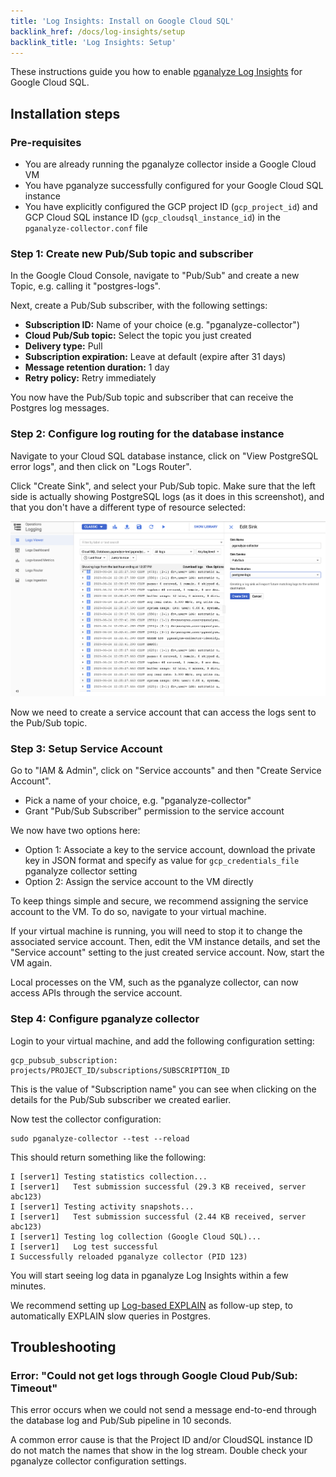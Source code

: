 ```yaml
---
title: 'Log Insights: Install on Google Cloud SQL'
backlink_href: /docs/log-insights/setup
backlink_title: 'Log Insights: Setup'
---
```


These instructions guide you how to enable [pganalyze Log Insights](/docs/log-insights) for Google Cloud SQL.

## Installation steps

### Pre-requisites

* You are already running the pganalyze collector inside a Google Cloud VM
* You have pganalyze successfully configured for your Google Cloud SQL instance
* You have explicitly configured the GCP project ID (`gcp_project_id`) and GCP Cloud SQL instance ID (`gcp_cloudsql_instance_id`) in the `pganalyze-collector.conf` file

### Step 1: Create new Pub/Sub topic and subscriber

In the Google Cloud Console, navigate to "Pub/Sub" and create a new Topic, e.g. calling it "postgres-logs".

Next, create a Pub/Sub subscriber, with the following settings:

* **Subscription ID:** Name of your choice (e.g. "pganalyze-collector")
* **Cloud Pub/Sub topic:** Select the topic you just created
* **Delivery type:** Pull
* **Subscription expiration:** Leave at default (expire after 31 days)
* **Message retention duration:** 1 day
* **Retry policy:** Retry immediately

You now have the Pub/Sub topic and subscriber that can receive the Postgres log messages.

### Step 2: Configure log routing for the database instance

Navigate to your Cloud SQL database instance, click on "View PostgreSQL error logs", and then click on "Logs Router".

Click "Create Sink", and select your Pub/Sub topic. Make sure that the left side is actually showing PostgreSQL logs (as it does in this screenshot), and that you don't have a different type of resource selected:

![Screenshot of creating a log sink in Google Cloud Console](create-log-sink.png)

Now we need to create a service account that can access the logs sent to the Pub/Sub topic.

### Step 3: Setup Service Account

Go to "IAM & Admin", click on "Service accounts" and then "Create Service Account".

* Pick a name of your choice, e.g. "pganalyze-collector"
* Grant "Pub/Sub Subscriber" permission to the service account

We now have two options here:

* Option 1: Associate a key to the service account, download the private key in JSON format and specify as value for `gcp_credentials_file` pganalyze collector setting
* Option 2: Assign the service account to the VM directly

To keep things simple and secure, we recommend assigning the service account to the VM. To do so, navigate to your virtual machine.

If your virtual machine is running, you will need to stop it to change the associated service account. Then, edit the VM instance details, and set the "Service account" setting to the just created service account. Now, start the VM again.

Local processes on the VM, such as the pganalyze collector, can now access APIs through the service account.

### Step 4: Configure pganalyze collector

Login to your virtual machine, and add the following configuration setting:

```
gcp_pubsub_subscription: projects/PROJECT_ID/subscriptions/SUBSCRIPTION_ID
```

This is the value of "Subscription name" you can see when clicking on the details for the Pub/Sub subscriber we created earlier.

Now test the collector configuration:

```
sudo pganalyze-collector --test --reload
```

This should return something like the following:

```
I [server1] Testing statistics collection...
I [server1]   Test submission successful (29.3 KB received, server abc123)
I [server1] Testing activity snapshots...
I [server1]   Test submission successful (2.44 KB received, server abc123)
I [server1] Testing log collection (Google Cloud SQL)...
I [server1]   Log test successful
I Successfully reloaded pganalyze collector (PID 123)
```

You will start seeing log data in pganalyze Log Insights within a few minutes.

We recommend setting up [Log-based EXPLAIN](/docs/log-insights/setup/log_explain) as follow-up step, to automatically EXPLAIN slow queries in Postgres.

## Troubleshooting

### Error: "Could not get logs through Google Cloud Pub/Sub: Timeout"

This error occurs when we could not send a message end-to-end through the database log and Pub/Sub pipeline in 10 seconds.

A common error cause is that the Project ID and/or CloudSQL instance ID do not match the names that show in the log stream. Double check your pganalyze collector configuration settings.